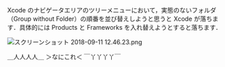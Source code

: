 <!-- title:Xcodeのツリーメニューの並び替えができないバグを見つけた -->

Xcode のナビゲータエリアのツリーメニューにおいて，実態のないフォルダ（Group without Folder）の順番を並び替えしようと思うと Xcode が落ちます．具体的には Products と Frameworks を入れ替えようとすると落ちます．

![スクリーンショット 2018-09-11 12.46.23.png](./images/article/14bbd332-3450-b1f3-dcfa-6e16d96d340e.png)

＿人人人人＿
＞なにこれ＜
￣丫丫丫丫￣
